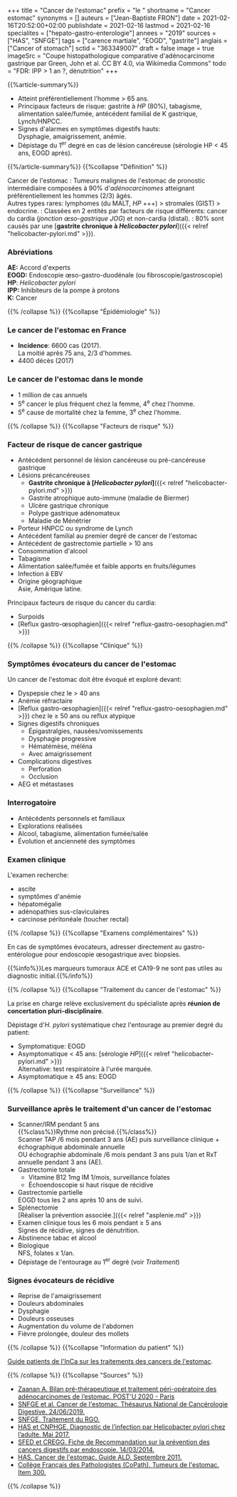 +++
title = "Cancer de l'estomac"
prefix = "le "
shortname = "Cancer estomac"
synonyms = []
auteurs = ["Jean-Baptiste FRON"]
date = 2021-02-16T20:52:00+02:00
publishdate = 2021-02-16
lastmod = 2021-02-16
specialites = ["hepato-gastro-enterologie"]
annees = "2019"
sources = ["HAS", "SNFGE"]
tags = ["carence martiale", "EOGD", "gastrite"]
anglais = ["Cancer of stomach"]
sctid = "363349007"
draft = false
image = true
imageSrc = "Coupe histopathologique comparative d'adénocarcinome gastrique par Green, John et al. CC BY 4.0, via Wikimedia Commons"
todo = "FDR: IPP > 1 an ?, dénutrition"
+++

{{%article-summary%}}

- Atteint préférentiellement l'homme > 65 ans.
- Principaux facteurs de risque: gastrite à *HP* (80%), tabagisme, alimentation salée/fumée, antécédent familial de K gastrique, Lynch/HNPCC.
- Signes d'alarmes en symptômes digestifs hauts:  
Dysphagie, amaigrissement, anémie.
- Dépistage du 1<sup>er</sup> degré en cas de lésion cancéreuse (sérologie HP < 45 ans, EOGD après).

{{%/article-summary%}}
{{%collapse "Définition" %}}

Cancer de l'estomac
: Tumeurs malignes de l'estomac de pronostic intermédiaire composées à 90% d'*adénocarcinomes* atteignant préférentiellement les hommes (2/3) âgés.  
Autres types rares: lymphomes (du MALT, *HP* +++) > stromales (GIST) > endocrine.
: Classées en 2 entités par facteurs de risque différents: cancer du cardia (*jonction œso-gastrique* *JOG*) et non-cardia (distal).
: 80% sont causés par une [**gastrite chronique à ***Helicobacter pylori*****]({{< relref "helicobacter-pylori.md" >}}).

### Abréviations

**AE:** Accord d'experts  
**EOGD:** Endoscopie œso-gastro-duodénale (ou fibroscopie/gastroscopie)  
**HP**: *Helicobacter pylori*  
**IPP:** Inhibiteurs de la pompe à protons  
**K:** Cancer

{{% /collapse %}}
{{%collapse "Épidémiologie" %}}

### Le cancer de l'estomac en France

- **Incidence**: 6600 cas (2017).  
La moitié après 75 ans, 2/3 d'hommes.
- 4400 décès (2017)

### Le cancer de l'estomac dans le monde

- 1 million de cas annuels
- 5<sup>e</sup> cancer le plus fréquent chez la femme, 4<sup>e</sup> chez l'homme.
- 5<sup>e</sup> cause de mortalité chez la femme, 3<sup>e</sup> chez l'homme.

{{% /collapse %}}
{{%collapse "Facteurs de risque" %}}

### Facteur de risque de cancer gastrique

- Antécédent personnel de lésion cancéreuse ou pré-cancéreuse gastrique
- Lésions précancéreuses
  - **Gastrite chronique à [*Helicobacter pylori*]**({{< relref "helicobacter-pylori.md" >}})
  - Gastrite atrophique auto-immune (maladie de Biermer)
  - Ulcère gastrique chronique
  - Polype gastrique adénomateux
  - Maladie de Ménétrier
- Porteur HNPCC ou syndrome de Lynch
- Antécédent familial au premier degré de cancer de l'estomac
- Antécédent de gastrectomie partielle > 10 ans
- Consommation d'alcool
- Tabagisme
- Alimentation salée/fumée et faible apports en fruits/légumes
- Infection à EBV
- Origine géographique  
Asie, Amérique latine.

Principaux facteurs de risque du cancer du cardia:

- Surpoids
- [Reflux gastro-œsophagien]({{< relref "reflux-gastro-oesophagien.md" >}})

{{% /collapse %}}
{{%collapse "Clinique" %}}

### Symptômes évocateurs du cancer de l'estomac

Un cancer de l'estomac doit être évoqué et exploré devant:

- Dyspepsie chez le > 40 ans
- Anémie réfractaire
- [Reflux gastro-œsophagien]({{< relref "reflux-gastro-oesophagien.md" >}}) chez le ≥ 50 ans ou reflux atypique
- Signes digestifs chroniques  
  - Épigastralgies, nausées/vomissements
  - Dysphagie progressive
  - Hématémèse, méléna
  - Avec amaigrissement
- Complications digestives
  - Perforation
  - Occlusion
- AEG et métastases

### Interrogatoire

- Antécédents personnels et familiaux
- Explorations réalisées
- Alcool, tabagisme, alimentation fumée/salée
- Évolution et ancienneté des symptômes

### Examen clinique

L'examen recherche:

- ascite
- symptômes d'anémie
- hépatomégalie
- adénopathies sus-claviculaires
- carcinose péritonéale (toucher rectal)

{{% /collapse %}}
{{%collapse "Examens complémentaires" %}}

En cas de symptômes évocateurs, adresser directement au gastro-entérologue pour endoscopie œsogastrique avec biopsies.

{{%info%}}Les marqueurs tumoraux ACE et CA19-9 ne sont pas utiles au diagnostic initial.{{%/info%}}

{{% /collapse %}}
{{%collapse "Traitement du cancer de l'estomac" %}}

La prise en charge relève exclusivement du spécialiste après **réunion de concertation pluri-disciplinaire**.

Dépistage d'*H. pylori* systématique chez l'entourage au premier degré du patient:

- Symptomatique: EOGD
- Asymptomatique < 45 ans: [sérologie *HP*]({{< relref "helicobacter-pylori.md" >}})  
Alternative: test respiratoire à l'urée marquée.
- Asymptomatique ≥ 45 ans: EOGD

{{% /collapse %}}
{{%collapse "Surveillance" %}}

### Surveillance après le traitement d'un cancer de l'estomac

- Scanner/IRM pendant 5 ans  
{{%class%}}Rythme non précisé.{{%/class%}}  
Scanner TAP /6 mois pendant 3 ans (AE) puis surveillance clinique + échographique abdominale annuelle  
OU échographie abdominale /6 mois pendant 3 ans puis 1/an et RxT annuelle pendant 3 ans (AE).
- Gastrectomie totale
  - Vitamine B12 1mg IM 1/mois, surveillance folates
  - Échoendoscopie si haut risque de récidive
- Gastrectomie partielle  
EOGD tous les 2 ans après 10 ans de suivi.
- Splénectomie  
[Réaliser la prévention associée.]({{< relref "asplenie.md" >}})
- Examen clinique tous les 6 mois pendant ≥ 5 ans  
Signes de récidive, signes de dénutrition.
- Abstinence tabac et alcool
- Biologique  
NFS, folates x 1/an.
- Dépistage de l'entourage au 1<sup>er</sup> degré (voir *Traitement*)

### Signes évocateurs de récidive

- Reprise de l'amaigrissement
- Douleurs abdominales
- Dysphagie
- Douleurs osseuses
- Augmentation du volume de l'abdomen
- Fièvre prolongée, douleur des mollets

{{% /collapse %}}
{{%collapse "Information du patient" %}}

[Guide patients de l'InCa sur les traitements des cancers de l'estomac](https://www.e-cancer.fr/Patients-et-proches/Les-cancers/Cancer-de-l-estomac/Points-cles).

{{% /collapse %}}
{{%collapse "Sources" %}}

- [Zaanan A. Bilan pré-thérapeutique et traitement péri-opératoire des adénocarcinomes de l’estomac. POST'U 2020 - Paris](https://www.fmcgastro.org/texte-postu/postu-2020-paris/bilan-pre-therapeutique-et-traitement-peri-operatoire-des-adenocarcinomes-de-lestomac/)
- [SNFGE et al. Cancer de l'estomac. Thésaurus National de Cancérologie Digestive. 24/06/2019.](https://www.snfge.org/content/2-cancer-de-lestomac)
- [SNFGE. Traitement du RGO.](https://www.snfge.org/sites/default/files/SNFGE/Bibliotheque_scientifique/traitement_du_rgo.pdf)
- [HAS et CNPHGE. Diagnostic de l’infection par Helicobacter pylori chez l’adulte. Mai 2017.](https://www.has-sante.fr/upload/docs/application/pdf/2017-06/dir83/helicobacter_fiche_pertinence_diagnostic.pdf)
- [SFED et CREGG. Fiche de Recommandation sur la prévention des cancers digestifs par endoscopie. 14/03/2014.](https://www.cregg.org/commissions/prevention-des-cancers-par-endoscopie/fiches-de-recommandations-prevention-des-cancers-par-endoscopie/prevention-du-cancer-de-l-estomac-2/)
- [HAS. Cancer de l'estomac. Guide ALD. Septembre 2011.](https://www.has-sante.fr/upload/docs/application/pdf/2011-10/ald_30_gm_k_estomac_web.pdf)
- [Collège Français des Pathologistes (CoPath). Tumeurs de l'estomac. Item 300.](http://campus.cerimes.fr/anatomie-pathologique/enseignement/anapath_19/site/html/2.html)

{{% /collapse %}}
